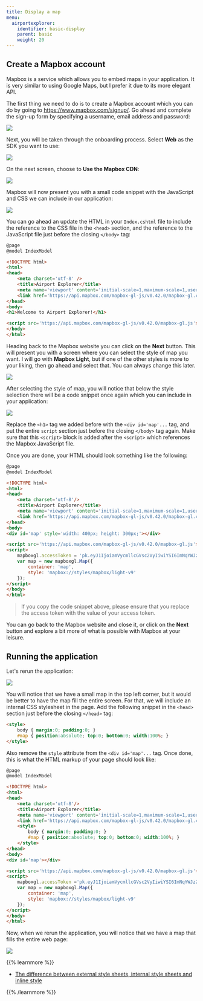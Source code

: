 ```yaml
---
title: Display a map
menu: 
  airportexplorer:
    identifier: basic-display
    parent: basic
    weight: 20
---
```


## Create a Mapbox account

Mapbox is a service which allows you to embed maps in your application. It is very similar to using Google Maps, but I prefer it due to its more elegant API.

The first thing we need to do is to create a Mapbox account which you can do by going to https://www.mapbox.com/signup/. Go ahead and complete the sign-up form by specifying a username, email address and password:

![](/images/books/airport-explorer/basic/display-map/mapbox-signup.png)

Next, you will be taken through the onboarding process. Select **Web** as the SDK you want to use:

![](/images/books/airport-explorer/basic/display-map/mapbox-onboarding-1.png)

On the next screen, choose to **Use the Mapbox CDN**:

![](/images/books/airport-explorer/basic/display-map/mapbox-onboarding-2.png)

Mapbox will now present you with a small code snippet with the JavaScript and CSS we can include in our application:

![](/images/books/airport-explorer/basic/display-map/mapbox-onboarding-3.png)

You can go ahead an update the HTML in your `Index.cshtml` file to include the reference to the CSS file in the `<head>` section, and the reference to the JavaScript file just before the closing `</body>` tag:

```html
@page
@model IndexModel

<!DOCTYPE html>
<html>
<head>
    <meta charset='utf-8' />
    <title>Airport Explorer</title>
    <meta name='viewport' content='initial-scale=1,maximum-scale=1,user-scalable=no' />
    <link href='https://api.mapbox.com/mapbox-gl-js/v0.42.0/mapbox-gl.css' rel='stylesheet' />
</head>
<body>
<h1>Welcome to Airport Explorer!</h1>

<script src='https://api.mapbox.com/mapbox-gl-js/v0.42.0/mapbox-gl.js'></script>
</body>
</html>
```

Heading back to the Mapbox website you can click on the **Next** button. This will present you with a screen where you can select the style of map you want. I will go with **Mapbox Light**, but if one of the other styles is more to your liking, then go ahead and select that. You can always change this later.

![](/images/books/airport-explorer/basic/display-map/mapbox-onboarding-4.png)

After selecting the style of map, you will notice that below the style selection there will be a code snippet once again which you can include in your application:

![](/images/books/airport-explorer/basic/display-map/mapbox-onboarding-5.png)

Replace the `<h1>` tag we added before with the `<div id='map'...` tag, and put the entire `script` section just before the closing `</body>` tag again. Make sure that this `<script>` block is added after the `<script>` which references the Mapbox JavaScript file.

Once you are done, your HTML should look something like the following:

```html
@page
@model IndexModel

<!DOCTYPE html>
<html>
<head>
    <meta charset='utf-8'/>
    <title>Airport Explorer</title>
    <meta name='viewport' content='initial-scale=1,maximum-scale=1,user-scalable=no'/>
    <link href='https://api.mapbox.com/mapbox-gl-js/v0.42.0/mapbox-gl.css' rel='stylesheet'/>
</head>
<body>
<div id='map' style='width: 400px; height: 300px;'></div>

<script src='https://api.mapbox.com/mapbox-gl-js/v0.42.0/mapbox-gl.js'></script>
<script>
    mapboxgl.accessToken = 'pk.eyJ1IjoiamVycmllcGVsc2VyIiwiYSI6ImNqYWJzZGthNDAyeDQzM29pYTFoY3hvYWoifQ.1oV15V4Q4r-RrSw-vU7JkA';
    var map = new mapboxgl.Map({
        container: 'map',
        style: 'mapbox://styles/mapbox/light-v9'
    });
</script>
</body>
</html>
```

> If you copy the code snippet above, please ensure that you replace the access token with the value of your access token.

You can go back to the Mapbox website and close it, or click on the **Next** button and explore a bit more of what is possible with Mapbox at your leisure.

## Running the application

Let's rerun the application:

![](/images/books/airport-explorer/basic/display-map/run-app-small-map.png)

You will notice that we have a small map in the top left corner, but it would be better to have the map fill the entire screen. For that, we will include an internal CSS stylesheet in the page. Add the following snippet in the `<head>` section just before the closing `</head>` tag:

```html
<style>
    body { margin:0; padding:0; }
    #map { position:absolute; top:0; bottom:0; width:100%; }
</style>
```

Also remove the `style` attribute from the `<div id='map'...` tag. Once done, this is what the HTML markup of your page should look like:

```html
@page
@model IndexModel

<!DOCTYPE html>
<html>
<head>
    <meta charset='utf-8'/>
    <title>Airport Explorer</title>
    <meta name='viewport' content='initial-scale=1,maximum-scale=1,user-scalable=no'/>
    <link href='https://api.mapbox.com/mapbox-gl-js/v0.42.0/mapbox-gl.css' rel='stylesheet'/>
    <style>
        body { margin:0; padding:0; }
        #map { position:absolute; top:0; bottom:0; width:100%; }
    </style>
</head>
<body>
<div id='map'></div>

<script src='https://api.mapbox.com/mapbox-gl-js/v0.42.0/mapbox-gl.js'></script>
<script>
    mapboxgl.accessToken ='pk.eyJ1IjoiamVycmllcGVsc2VyIiwiYSI6ImNqYWJzZGthNDAyeDQzM29pYTFoY3hvYWoifQ.1oV15V4Q4r-RrSw-vU7JkA';
    var map = new mapboxgl.Map({
        container: 'map',
        style: 'mapbox://styles/mapbox/light-v9'
    });
</script>
</body>
</html>
```

Now, when we rerun the application, you will notice that we have a map that fills the entire web page:

![](/images/books/airport-explorer/basic/display-map/run-app-full-map.png)

{{% learnmore %}}

* [The difference between external style sheets, internal style sheets and inline style](https://www.w3schools.com/CSS/css_howto.asp)

{{% /learnmore %}}
